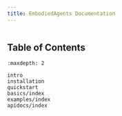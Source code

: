```yaml
---
title: EmbodiedAgents Documentation
---
```



```{include} intro.md
```

## Table of Contents

```{toctree}
:maxdepth: 2

intro
installation
quickstart
basics/index
examples/index
apidocs/index
```
